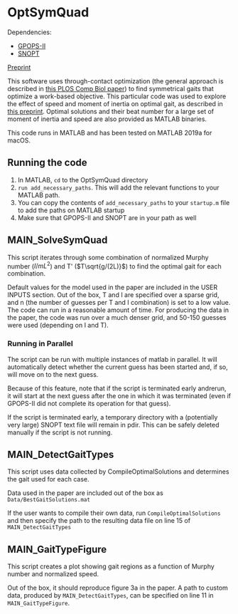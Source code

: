 # OptSymQuad

Dependencies:

* [GPOPS-II](http://www.gpops2.com/)
* [SNOPT](https://ampl.com/products/solvers/solvers-we-sell/snopt/)

[Preprint](https://www.biorxiv.org/content/10.1101/2020.04.24.060509v1)

This software uses through-contact optimization (the general approach is described in [this PLOS Comp Biol paper](https://dx.doi.org/10.1371%2Fjournal.pcbi.1007444)) to find symmetrical gaits that optimize a work-based objective. This particular code was used to explore the effect of speed and moment of inertia on optimal gait, as described in [this preprint](https://www.biorxiv.org/content/10.1101/2020.04.24.060509v1). Optimal solutions and their beat number for a large set of moment of inertia and speed are also provided as MATLAB binaries.

This code runs in MATLAB and has been tested on MATLAB 2019a for macOS.

## Running the code

1. In MATLAB, `cd` to the OptSymQuad directory
2. `run add_necessary_paths`. This will add the relevant functions to your MATLAB path.
3. You can copy the contents of `add_necessary_paths` to your `startup.m` file to add the paths on MATLAB startup
4. Make sure that GPOPS-II and SNOPT are in your path as well

## MAIN_SolveSymQuad

This script iterates through some combination of normalized Murphy number ($I/mL^2$) and T' ($T\sqrt{g/(2L)}$) to find the optimal gait for each combination.

Default values for the model used in the paper are included
in the USER INPUTS section. Out of the box, T and I are specified over a sparse grid, and n (the number of guesses per T and I combination) is set to a low value. The code can run in a reasonable amount of time. For producing the data in the paper, the code was run over a much denser grid, and 50-150 guesses were used (depending on I and T).

### Running in Parallel
The script can be run with multiple instances of matlab in parallel. It will automatically detect whether the current guess has been started and, if so, will move on to the next guess.

Because of this feature, note that if the script is terminated early andrerun, it will start at the next guess after the one in which it was terminated (even if GPOPS-II did not complete its operation for that guess).

If the script is terminated early, a temporary directory with a (potentially very large) SNOPT text file will remain in pdir. This can be safely deleted manually if the script is not running.

## MAIN_DetectGaitTypes

This script uses data collected by CompileOptimalSolutions and determines the gait used for each case.

Data used in the paper are included out of the box as 
`Data/BestGaitSolutions.mat`

If the user wants to compile their own data, run `CompileOptimalSolutions` and then specify the path to the resulting data file on line 15 of `MAIN_DetectGaitTypes`

## MAIN_GaitTypeFigure

This script creates a plot showing gait regions as a function of Murphy number and normalized speed.

Out of the box, it should reproduce figure 3a in the paper. A path to custom data, produced by `MAIN_DetectGaitTypes`, can be specified on line 11 in `MAIN_GaitTypeFigure`.


